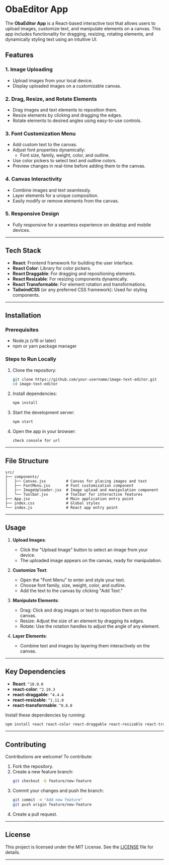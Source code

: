 
# ObaEditor App

The **ObaEditor App** is a React-based interactive tool that allows users to upload images, customize text, and manipulate elements on a canvas. This app includes functionality for dragging, resizing, rotating elements, and dynamically styling text using an intuitive UI.

## Features

### 1. **Image Uploading**
- Upload images from your local device.
- Display uploaded images on a customizable canvas.

### 2. **Drag, Resize, and Rotate Elements**
- Drag images and text elements to reposition them.
- Resize elements by clicking and dragging the edges.
- Rotate elements to desired angles using easy-to-use controls.

### 3. **Font Customization Menu**
- Add custom text to the canvas.
- Adjust font properties dynamically:
  - Font size, family, weight, color, and outline.
- Use color pickers to select text and outline colors.
- Preview changes in real-time before adding them to the canvas.

### 4. **Canvas Interactivity**
- Combine images and text seamlessly.
- Layer elements for a unique composition.
- Easily modify or remove elements from the canvas.

### 5. **Responsive Design**
- Fully responsive for a seamless experience on desktop and mobile devices.

---

## Tech Stack

- **React**: Frontend framework for building the user interface.
- **React Color**: Library for color pickers.
- **React Draggable**: For dragging and repositioning elements.
- **React Resizable**: For resizing components dynamically.
- **React Transformable**: For element rotation and transformations.
- **TailwindCSS** (or any preferred CSS framework): Used for styling components.

---

## Installation

### Prerequisites
- Node.js (v16 or later)
- npm or yarn package manager

### Steps to Run Locally

1. Clone the repository:
   ```bash
   git clone https://github.com/your-username/image-text-editor.git
   cd image-text-editor
   ```

2. Install dependencies:
   ```bash
   npm install
   ```

3. Start the development server:
   ```bash
   npm start
   ```

4. Open the app in your browser:
   ```
   check console for url
   ```

---

## File Structure

```
src/
├── components/
│   ├── Canvas.jsx         # Canvas for placing images and text
│   ├── FontMenu.jsx       # Font customization component
│   ├── ImageUploader.jsx  # Image upload and manipulation component
│   └── Toolbar.jsx        # Toolbar for interactive features
├── App.jsx                # Main application entry point
├── index.css              # Global styles
└── index.js               # React app entry point
```

---

## Usage

1. **Upload Images**: 
   - Click the "Upload Image" button to select an image from your device.
   - The uploaded image appears on the canvas, ready for manipulation.

2. **Customize Text**:
   - Open the "Font Menu" to enter and style your text.
   - Choose font family, size, weight, color, and outline.
   - Add the text to the canvas by clicking "Add Text."

3. **Manipulate Elements**:
   - Drag: Click and drag images or text to reposition them on the canvas.
   - Resize: Adjust the size of an element by dragging its edges.
   - Rotate: Use the rotation handles to adjust the angle of any element.

4. **Layer Elements**:
   - Combine text and images by layering them interactively on the canvas.

---

## Key Dependencies

- **React**: `^18.0.0`
- **react-color**: `^2.19.3`
- **react-draggable**: `^4.4.4`
- **react-resizable**: `^1.11.0`
- **react-transformable**: `^0.8.0`

Install these dependencies by running:
```bash
npm install react react-color react-draggable react-resizable react-transformable
```

---

## Contributing

Contributions are welcome! To contribute:
1. Fork the repository.
2. Create a new feature branch:
   ```bash
   git checkout -b feature/new-feature
   ```
3. Commit your changes and push the branch:
   ```bash
   git commit -m "Add new feature"
   git push origin feature/new-feature
   ```
4. Create a pull request.

---

## License

This project is licensed under the MIT License. See the [LICENSE](LICENSE) file for details.

---
